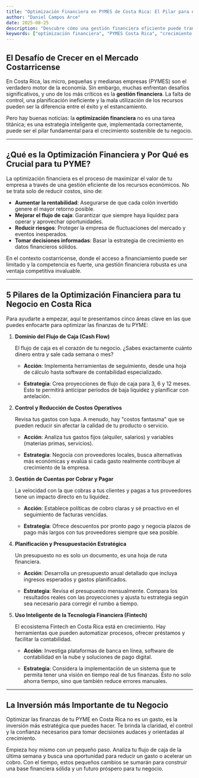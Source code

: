 ```yaml
---
title: "Optimización Financiera en PYMES de Costa Rica: El Pilar para el Crecimiento Sostenible"
author: "Daniel Campos Arce"
date: 2025-08-25
description: "Descubre cómo una gestión financiera eficiente puede transformar tu micro, pequeña o mediana empresa en el mercado costarricense."
keywords: ["optimización financiera", "PYMES Costa Rica", "crecimiento sostenible", "gestión financiera", "flujo de caja", "control de costos", "finanzas empresariales"]
---
```

## El Desafío de Crecer en el Mercado Costarricense

En Costa Rica, las micro, pequeñas y medianas empresas (PYMES) son el verdadero motor de la economía. Sin embargo, muchas enfrentan desafíos significativos, y uno de los más críticos es la **gestión financiera**. La falta de control, una planificación ineficiente y la mala utilización de los recursos pueden ser la diferencia entre el éxito y el estancamiento.

Pero hay buenas noticias: la **optimización financiera** no es una tarea titánica; es una estrategia inteligente que, implementada correctamente, puede ser el pilar fundamental para el crecimiento sostenible de tu negocio.

---

## ¿Qué es la Optimización Financiera y Por Qué es Crucial para tu PYME?

La optimización financiera es el proceso de maximizar el valor de tu empresa a través de una gestión eficiente de los recursos económicos. No se trata solo de reducir costos, sino de:

-   **Aumentar la rentabilidad**: Asegurarse de que cada colón invertido genere el mayor retorno posible.
-   **Mejorar el flujo de caja**: Garantizar que siempre haya liquidez para operar y aprovechar oportunidades.
-   **Reducir riesgos**: Proteger la empresa de fluctuaciones del mercado y eventos inesperados.
-   **Tomar decisiones informadas**: Basar la estrategia de crecimiento en datos financieros sólidos.

En el contexto costarricense, donde el acceso a financiamiento puede ser limitado y la competencia es fuerte, una gestión financiera robusta es una ventaja competitiva invaluable.

---

## 5 Pilares de la Optimización Financiera para tu Negocio en Costa Rica

Para ayudarte a empezar, aquí te presentamos cinco áreas clave en las que puedes enfocarte para optimizar las finanzas de tu PYME:

1.  **Dominio del Flujo de Caja (Cash Flow)**

    El flujo de caja es el corazón de tu negocio. ¿Sabes exactamente cuánto dinero entra y sale cada semana o mes?

    * **Acción**: Implementa herramientas de seguimiento, desde una hoja de cálculo hasta software de contabilidad especializado.

    * **Estrategia**: Crea proyecciones de flujo de caja para 3, 6 y 12 meses. Esto te permitirá anticipar períodos de baja liquidez y planificar con antelación.

2.  **Control y Reducción de Costos Operativos**

    Revisa tus gastos con lupa. A menudo, hay "costos fantasma" que se pueden reducir sin afectar la calidad de tu producto o servicio.

    * **Acción**: Analiza tus gastos fijos (alquiler, salarios) y variables (materias primas, servicios).

    * **Estrategia**: Negocia con proveedores locales, busca alternativas más económicas y evalúa si cada gasto realmente contribuye al crecimiento de la empresa.

3.  **Gestión de Cuentas por Cobrar y Pagar**

    La velocidad con la que cobras a tus clientes y pagas a tus proveedores tiene un impacto directo en tu liquidez.

    * **Acción**: Establece políticas de cobro claras y sé proactivo en el seguimiento de facturas vencidas.

    * **Estrategia**: Ofrece descuentos por pronto pago y negocia plazos de pago más largos con tus proveedores siempre que sea posible.

4.  **Planificación y Presupuestación Estratégica**

    Un presupuesto no es solo un documento, es una hoja de ruta financiera.

    * **Acción**: Desarrolla un presupuesto anual detallado que incluya ingresos esperados y gastos planificados.

    * **Estrategia**: Revisa el presupuesto mensualmente. Compara los resultados reales con las proyecciones y ajusta tu estrategia según sea necesario para corregir el rumbo a tiempo.

5.  **Uso Inteligente de la Tecnología Financiera (Fintech)**

    El ecosistema Fintech en Costa Rica está en crecimiento. Hay herramientas que pueden automatizar procesos, ofrecer préstamos y facilitar la contabilidad.

    * **Acción**: Investiga plataformas de banca en línea, software de contabilidad en la nube y soluciones de pago digital.

    * **Estrategia**: Considera la implementación de un sistema que te permita tener una visión en tiempo real de tus finanzas. Esto no solo ahorra tiempo, sino que también reduce errores manuales.

---

## La Inversión más Importante de tu Negocio

Optimizar las finanzas de tu PYME en Costa Rica no es un gasto, es la inversión más estratégica que puedes hacer. Te brinda la claridad, el control y la confianza necesarios para tomar decisiones audaces y orientadas al crecimiento.

Empieza hoy mismo con un pequeño paso. Analiza tu flujo de caja de la última semana y busca una oportunidad para reducir un gasto o acelerar un cobro. Con el tiempo, estos pequeños cambios se sumarán para construir una base financiera sólida y un futuro próspero para tu negocio.